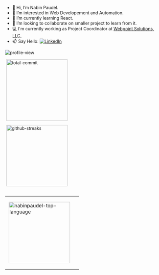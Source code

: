 
- 👋 Hi, I’m Nabin Paudel.
- 👀 I’m interested in Web Developement and Automation.
- 🌱 I’m currently learning React.
- 💞️ I’m looking to collaborate on smaller project to learn from it.
- 💻 I'm currently working as Project Coordinator at [Webpoint Solutions, LLC.](webpoint.io)
- 📫 Say Hello:  [![LinkedIn](https://img.shields.io/badge/LinkedIn-%230077B5.svg?logo=linkedin&logoColor=white)](https://linkedin.com/in/innabinpaudel) 

<img src="https://komarev.com/ghpvc/?username=nabinpaudel-np" alt="profile-view" />

<br>

<table>
  <tr>
      <p>&nbsp;<img align="center" height="200px" src="https://github-readme-stats.vercel.app/api?username=nabinpaudel-np&theme=gruvbox&hide_border=true&include_all_commits=false&count_private=true" alt="total-commit"/</p>
  </tr>
    <tr>
      <p>&nbsp;<img align="center" height="200px" src="https://github-readme-streak-stats.herokuapp.com/?user=nabinpaudel-np&theme=gruvbox&hide_border=true" alt="github-streaks"/</p>
  </tr>
</table>

<table>
  <tr>
    <td>
      <p>&nbsp;<img align="center" height="200px" src="https://github-readme-stats.vercel.app/api/top-langs/?username=nabinpaudel-np&theme=gruvbox&hide_border=true&include_all_commits=false&count_private=true&layout=compact" alt="nabinpaudel-top-language"/</p>
    </td>
    <td>
      <p>&nbsp;<img align="center" height="200px" src="https://media.giphy.com/media/scZPhLqaVOM1qG4lT9/giphy.gif" alt="nabinpaudel-course-meme /></p>
    </td>
  </tr>
</table>


<!---
nabinpaudel-np/nabinpaudel-np is a ✨ special ✨ repository because its `README.md` (this file) appears on your GitHub profile.
You can click the Preview link to take a look at your changes.
--->
